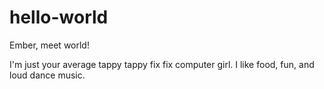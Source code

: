 # hello-world
Ember, meet world!

I'm just your average tappy tappy fix fix computer girl. I like food, fun, and loud dance music. 
